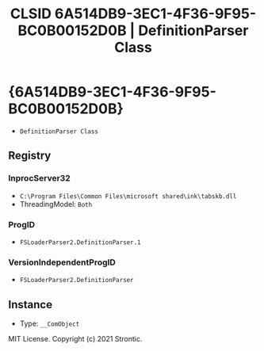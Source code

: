 ﻿---
title: "CLSID 6A514DB9-3EC1-4F36-9F95-BC0B00152D0B | DefinitionParser Class"
excerpt: What is COM-Object CLSID 6A514DB9-3EC1-4F36-9F95-BC0B00152D0B?
---

# {6A514DB9-3EC1-4F36-9F95-BC0B00152D0B}

* `DefinitionParser Class`

## Registry


### InprocServer32

* `C:\Program Files\Common Files\microsoft shared\ink\tabskb.dll`
* ThreadingModel: `Both`

### ProgID

* `FSLoaderParser2.DefinitionParser.1`

### VersionIndependentProgID

* `FSLoaderParser2.DefinitionParser`

## Instance

* Type: `__ComObject`

MIT License. Copyright (c) 2021 Strontic.


